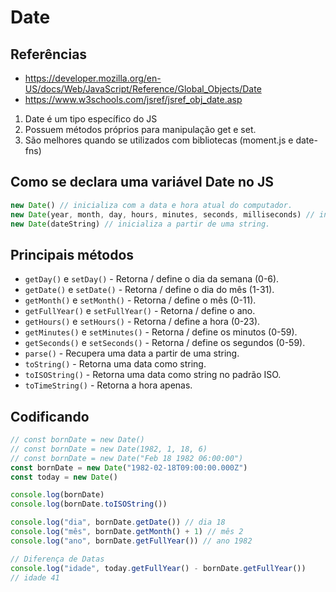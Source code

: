 # Date

## Referências

- https://developer.mozilla.org/en-US/docs/Web/JavaScript/Reference/Global_Objects/Date
- https://www.w3schools.com/jsref/jsref_obj_date.asp

1. Date é um tipo específico do JS
2. Possuem métodos próprios para manipulação get e set.
3. São melhores quando se utilizados com bibliotecas (moment.js e date-fns)

## Como se declara uma variável Date no JS

```javascript
new Date() // inicializa com a data e hora atual do computador.
new Date(year, month, day, hours, minutes, seconds, milliseconds) // inicializa com valores pré-definidos.
new Date(dateString) // inicializa a partir de uma string.
```

## Principais métodos

- `getDay()` e `setDay()` - Retorna / define o dia da semana (0-6).
- `getDate()` e `setDate()` - Retorna / define o dia do mês (1-31).
- `getMonth()` e `setMonth()` - Retorna / define o mês (0-11).
- `getFullYear()` e `setFullYear()` - Retorna / define o ano.
- `getHours()` e `setHours()` - Retorna / define a hora (0-23).
- `getMinutes()` e `setMinutes()` - Retorna / define os minutos (0-59).
- `getSeconds()` e `setSeconds()` - Retorna / define os segundos (0-59).
- `parse()` - Recupera uma data a partir de uma string.
- `toString()` - Retorna uma data como string.
- `toISOString()` - Retorna uma data como string no padrão ISO.
- `toTimeString()` - Retorna a hora apenas.


## Codificando
````javascript
// const bornDate = new Date()
// const bornDate = new Date(1982, 1, 18, 6)
// const bornDate = new Date("Feb 18 1982 06:00:00")
const bornDate = new Date("1982-02-18T09:00:00.000Z")
const today = new Date()

console.log(bornDate)
console.log(bornDate.toISOString())

console.log("dia", bornDate.getDate()) // dia 18
console.log("mês", bornDate.getMonth() + 1) // mês 2
console.log("ano", bornDate.getFullYear()) // ano 1982

// Diferença de Datas
console.log("idade", today.getFullYear() - bornDate.getFullYear())
// idade 41
````
